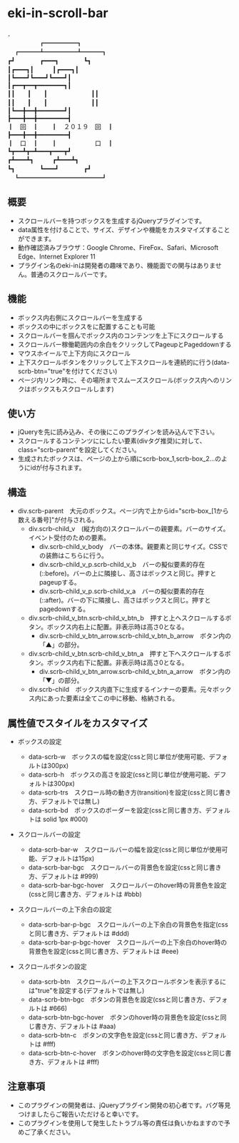 # eki-in-scroll-bar  
．  
　　　　　┏━━━━━┓  
　┏━━━┻━━━━━┻━━━┓  
┏┛　　　　┏━━━┓　　　　┗┓  
┃┏━━━┓┃　　　┃┏━━━┓┃  
┃┗━━━┛┗━━━┛┗━━━┛┃  
┃┏━━┳━━┳━━━━━━━┓┃  
┃┃　　┃　　┃　　　　　　　┃┃  
┃┃　　┃　　┃　　　　　　　┃┃  
┃┗━━╋━━╋━━━━━━━┛┃  
┣━━━╋━━╋━━━━━━━━┫  
┃　回　┃　　┃　２０１９　回　┃  
┣━━━╋━━╋━━━━━━━━┫  
┃　口　┃　　┃　　　　　　口　┃  
┗┳━━┻┳━┻━━━┳━━━┳┛  
┏┻━━━┻┓　　　┏┻━━━┻┓  
┗┓　　　　┗━━━┛　　　　┏┛  
　┗━━━━━━━━━━━━━┛  

## 概要
- スクロールバーを持つボックスを生成するjQueryプラグインです。
- data属性を付けることで、サイズ、デザインや機能をカスタマイズすることができます。
- 動作確認済みブラウザ：Google Chrome、FireFox、Safari、Microsoft Edge、Internet Explorer 11
- プラグイン名のeki-inは開発者の趣味であり、機能面での関与はありません。普通のスクロールバーです。

## 機能
- ボックス内右側にスクロールバーを生成する
- ボックスの中にボックスをに配置することも可能
- スクロールバーを掴んでボックス内のコンテンツを上下にスクロールする
- スクロールバー稼働範囲内の余白をクリックしてPageupとPageddownする
- マウスホイールで上下方向にスクロール
- 上下スクロールボタンをクリックして上下スクロールを連続的に行う(data-scrb-btn="true"を付けてください)
- ページ内リンク時に、その場所までスムーズスクロール(ボックス内へのリンクはボックスもスクロールします)

## 使い方
- jQueryを先に読み込み、その後にこのプラグインを読み込んで下さい。
- スクロールするコンテンツににしたい要素(divタグ推奨)に対して、class="scrb-parent"を設定してください。
- 生成されたボックスは、ページの上から順にscrb-box_1,scrb-box_2...のようにidが付与されます。  

## 構造
- div.scrb-parent　大元のボックス。ページ内で上からid="scrb-box_[1から数える番号]"が付与される。  
  - div.scrb-child_v　(縦方向の)スクロールバーの親要素。バーのサイズ。イベント受付のための要素。  
    - div.scrb-child_v_body　バーの本体。親要素と同じサイズ。CSSでの装飾はこちらに行う。  
    - div.scrb-child_v_p.scrb-child_v_b　バーの擬似要素的存在(::before)。バーの上に隣接し、高さはボックスと同じ。押すとpageupする。  
    - div.scrb-child_v_p.scrb-child_v_a　バーの擬似要素的存在(::after)。バーの下に隣接し、高さはボックスと同じ。押すとpagedownする。  
  - div.scrb-child_v_btn.scrb-child_v_btn_b　押すと上へスクロールするボタン。ボックス内右上に配置。非表示時は高さ0となる。  
    - div.scrb-child_v_btn_arrow.scrb-child_v_btn_b_arrow　ボタン内の「▲」の部分。  
  - div.scrb-child_v_btn.scrb-child_v_btn_a　押すと下へスクロールするボタン。ボックス内右下に配置。非表示時は高さ0となる。  
    - div.scrb-child_v_btn_arrow.scrb-child_v_btn_a_arrow　ボタン内の「▼」の部分。  
  - div.scrb-child　ボックス内直下に生成するインナーの要素。元々ボックス内にあった要素は全てこの中に移動、格納される。  

## 属性値でスタイルをカスタマイズ

- ボックスの設定
  - data-scrb-w　ボックスの幅を設定(cssと同じ単位が使用可能、デフォルトは300px)  
  - data-scrb-h　ボックスの高さを設定(cssと同じ単位が使用可能、デフォルトは300px)  
  - data-scrb-trs　スクロール時の動き方(transition)を設定(cssと同じ書き方、デフォルトでは無し)  
  - data-scrb-bd　ボックスのボーダーを設定(cssと同じ書き方、デフォルトは solid 1px \#000)  

- スクロールバーの設定
  - data-scrb-bar-w　スクロールバーの幅を設定(cssと同じ単位が使用可能、デフォルトは15px)  
  - data-scrb-bar-bgc　スクロールバーの背景色を設定(cssと同じ書き方、デフォルトは \#999)  
  - data-scrb-bar-bgc-hover　スクロールバーのhover時の背景色を設定(cssと同じ書き方、デフォルトは \#bbb)  

- スクロールバーの上下余白の設定
  - data-scrb-bar-p-bgc　スクロールバーの上下余白の背景色を指定(cssと同じ書き方、デフォルトは \#ddd)  
  - data-scrb-bar-p-bgc-hover　スクロールバーの上下余白のhover時の背景色を設定(cssと同じ書き方、デフォルトは \#eee)  

- スクロールボタンの設定
  - data-scrb-btn　スクロールバーの上下スクロールボタンを表示するには"true"を設定する(デフォルトでは無し)  
  - data-scrb-btn-bgc　ボタンの背景色を設定(cssと同じ書き方、デフォルトは \#666)  
  - data-scrb-btn-bgc-hover　ボタンのhover時の背景色を設定(cssと同じ書き方、デフォルトは \#aaa)  
  - data-scrb-btn-c　ボタンの文字色を設定(cssと同じ書き方、デフォルトは \#fff)  
  - data-scrb-btn-c-hover　ボタンのhover時の文字色を設定(cssと同じ書き方、デフォルトは \#fff)  

## 注意事項
- このプラグインの開発者は、jQueryプラグイン開発の初心者です。バグ等見つけましたらご報告いただけると幸いです。
- このプラグインを使用して発生したトラブル等の責任は負いかねますので予めご了承ください。
